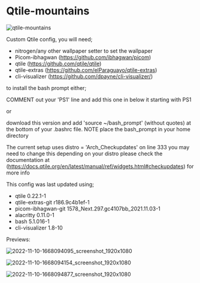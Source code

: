 # Qtile-mountains

![qtile-mountains](https://user-images.githubusercontent.com/104133678/201153185-2c003ac2-5c96-4ec5-bd9f-4427fbf246ef.png)

Custom Qtile config, you will need;
- nitrogen/any other wallpaper setter to set the wallpaper
- Picom-ibhagwan (https://github.com/ibhagwan/picom)
- qtile (https://github.com/qtile/qtile)
- qtile-extras (https://github.com/elParaguayo/qtile-extras)
- cli-visualizer (https://github.com/dpayne/cli-visualizer/)

to install the bash prompt either;

COMMENT out your 'PS1' line and add this one in below it starting with PS1

or

download this version and add 'source ~/bash_prompt' (without quotes) at the bottom of your .bashrc file.
NOTE place the bash_prompt in your home directory

The current setup uses distro = 'Arch_Checkupdates' on line 333 you may need to change this depending on your distro
please check the documentation at (https://docs.qtile.org/en/latest/manual/ref/widgets.html#checkupdates) for more info

This config was last updated using;
 - qtile 0.22.1-1
 - qtile-extras-git r186.9c4b1ef-1
 - picom-ibhagwan-git 1578_Next.297.gc4107bb_2021.11.03-1
 - alacritty 0.11.0-1
 - bash 5.1.016-1
 - cli-visualizer 1.8-10

Previews:

![2022-11-10-1668094095_screenshot_1920x1080](https://user-images.githubusercontent.com/104133678/201136843-1d878360-aa59-4840-b763-a1d9715d5a23.jpg)

![2022-11-10-1668094154_screenshot_1920x1080](https://user-images.githubusercontent.com/104133678/201136604-b289cab1-63db-4906-8bcf-37546586fbcd.jpg)

![2022-11-10-1668094877_screenshot_1920x1080](https://user-images.githubusercontent.com/104133678/201139602-41226557-83f4-477e-9f4b-9705b0433f8f.jpg)


